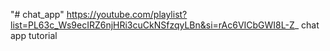 "# chat_app"
https://youtube.com/playlist?list=PL63c_Ws9ecIRZ6njHRi3cuCkNSfzqyLBn&si=rAc6VICbGWI8L-Z_
chat app tutorial
